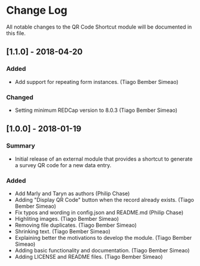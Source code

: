 # Change Log
All notable changes to the QR Code Shortcut module will be documented in this file.

## [1.1.0] - 2018-04-20
### Added
- Add support for repeating form instances. (Tiago Bember Simeao)

### Changed
- Setting minimum REDCap version to 8.0.3 (Tiago Bember Simeao)


## [1.0.0] - 2018-01-19
### Summary
 - Initial release of an external module that provides a shortcut to generate a survey QR code for a new data entry.

### Added
- Add Marly and Taryn as authors (Philip Chase)
- Adding "Display QR Code" button when the record already exists. (Tiago Bember Simeao)
- Fix typos and wording in config.json and README.md (Philip Chase)
- Highliting images. (Tiago Bember Simeao)
- Removing file duplicates. (Tiago Bember Simeao)
- Shrinking text. (Tiago Bember Simeao)
- Explaining better the motivations to develop the module. (Tiago Bember Simeao)
- Adding basic functionality and documentation. (Tiago Bember Simeao)
- Adding LICENSE and README files. (Tiago Bember Simeao)


